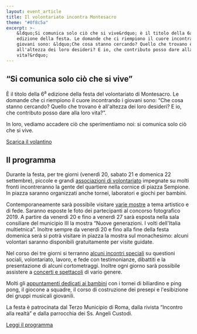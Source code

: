 ```yaml
---
layout: event_article
title: Il volontariato incontra Montesacro
theme: "#0f8c5a"
excerpt: >-
    &ldquo;Si comunica solo ciò che si vive&rdquo; è il titolo della 6a
    edizione della festa. Le domande che ci riempiono il cuore incontrando i
    giovani sono: &ldquo;Che cosa stanno cercando? Quello che trovano è
    all'altezza dei loro desideri? E io, che contributo posso dare alla loro
    vita?&rdquo;
---
```

## &ldquo;Si comunica solo ciò che si vive&rdquo;

È il titolo della 6<sup>a</sup> edizione della festa del volontariato di Montesacro. Le domande che ci riempiono il cuore incontrando i giovani sono: &ldquo;Che cosa stanno cercando? Quello che trovano è all'altezza dei loro desideri? E io, che contributo posso dare alla loro vita?&rdquo;.

In loro, vediamo accadere ciò che sperimentiamo noi: si comunica solo ciò che si vive.

<nav class="inline-navbar">
    <a download href="volontariato_montesacro_2019.pdf">Scarica il volantino</a>
</nav>

## Il programma

Durante la festa, per tre giorni (venerdì 20, sabato 21 e domenica 22 settembre), piccole e grandi [associazioni di volontariato](#le-associazioni) impegnate su molti fronti incontreranno la gente del quartiere nella cornice di piazza Sempione. In piazza saranno organizzati anche tornei, laboratori e giochi per bambini.

Contemporaneamente sarà possibile visitare [varie mostre](mostre) a tema artistico e di fede. Saranno esposte le foto dei partecipanti al concorso fotografico 2019. A partire da venerdì 20 e fino a venerdì 27 sarà esposta nella sala consiliare del municipio III la mostra &ldquo;Nuove generazioni. I volti dell'Italia multietnica&rdquo;. Inoltre sempre da venerdì 20 e fino alla fine della festa domenica serà si potrà visitare in piazza la mostra sul monachesimo: alcuni volontari saranno disponibili gratuitamente per visite guidate.

Nel corso dei tre giorni si terranno [alcuni incontri speciali](incontri) su questioni sociali, volontariato, lavoro, e fede con testimonianze, dibattiti e la presentazione di alcuni cortometraggi. Inoltre ogni giorno sarà possibile assistere a [concerti e spettacoli](spettacoli) di vario genere.

Molti gli [appuntamenti dedicati ai bambini](giochi) con i tornei di biliardino e ping pong, il giocone a squadre, il corso di costruzione dei presepi e l'esibizione dei gruppi musicali giovanili.

La festa è patrocinata dal Terzo Municipio di Roma, dalla rivista &ldquo;Incontro alla realtà&rdquo; e dalla parrocchia dei Ss.&nbsp;Angeli Custodi.

<nav class="inline-navbar">
    <a href="programma">Leggi il programma</a>
</nav>
<!--
## Le associazioni

Di seguito l'elenco delle associazioni partecipanti che sarà possibile incontrare in piazza:

  - [Associazione &ldquo;Grazie al Cielo&rdquo;](/chi-siamo) -- solidarietà tra famiglie, studenti fuori sede e giovani lavoratori; collaborazione alla redazione di &ldquo;Incontro alla realtà&rdquo;.
  - Altre associazioni...
-->
